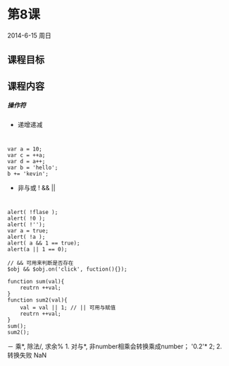 # 第8课
2014-6-15 周日

## 课程目标

## 课程内容
##### 操作符
- 递增递减

#
    var a = 10;
    var c = ++a;
    var d = a++;
    var b = 'hello';    
    b += 'kevin';
   
- 非与或 ! && ||

#
    alert( !flase );
    alert( !0 );
    alert( !'');
    var a = true;
    alert( !a );
    alert( a && 1 == true); 
    alert(a || 1 == 0);
    
    // && 可用来判断是否存在
    $obj && $obj.on('click', fuction(){});
    
    function sum(val){
        reutrn ++val;
    }
    function sum2(val){
        val = val || 1; // || 可用与赋值
        reutrn ++val;
    }
    sum();
    sum2();

－ 乘*, 除法/, 求余%
    1. 对与*, 非number相乘会转换乘成number； '0.2'* 2;
    2. 转换失败 NaN
    



